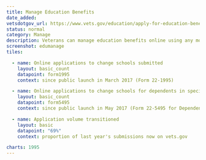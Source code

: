```yaml
---
title: Manage Education Benefits
date_added:
vetsdotgov_url: https://www.vets.gov/education/apply-for-education-benefits/application/1995
status: normal
category: Manage
description: Veterans can manage education benefits online using any mobile device
screenshot: edumanage
tiles:

  - name: Online applications to change schools submitted
    layout: basic_count
    datapoint: form1995
    context: since public launch in March 2017 (Form 22-1995)

  - name: Online applications to change schools for dependents in special circumstances submitted
    layout: basic_count
    datapoint: form5495
    context: since public launch in May 2017 (Form 22-5495 for Dependents receiving benefits based on the Veteran's status)

  - name: Application volume transitioned
    layout: basic
    datapoint: "69%"
    context: proportion of last year's submissions now on vets.gov

charts: 1995
---
```

